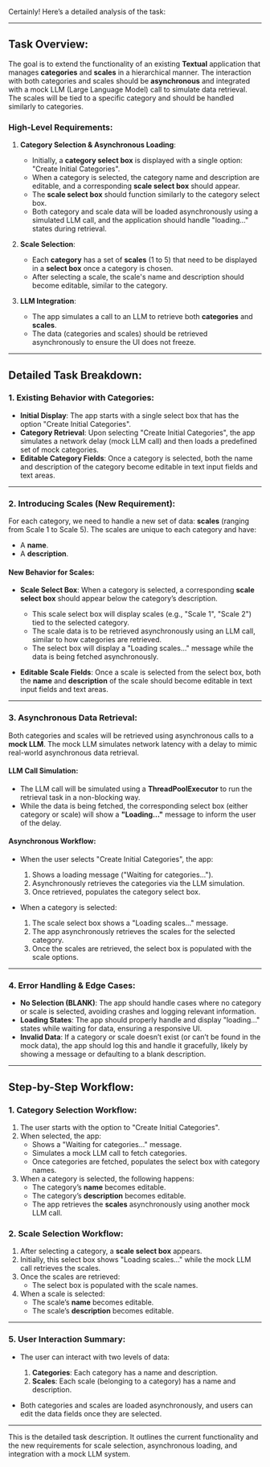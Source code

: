 Certainly! Here’s a detailed analysis of the task:

---

## **Task Overview:**
The goal is to extend the functionality of an existing **Textual** application that manages **categories** and **scales** in a hierarchical manner. The interaction with both categories and scales should be **asynchronous** and integrated with a mock LLM (Large Language Model) call to simulate data retrieval. The scales will be tied to a specific category and should be handled similarly to categories.

### **High-Level Requirements:**
1. **Category Selection & Asynchronous Loading**:
   - Initially, a **category select box** is displayed with a single option: "Create Initial Categories".
   - When a category is selected, the category name and description are editable, and a corresponding **scale select box** should appear.
   - The **scale select box** should function similarly to the category select box.
   - Both category and scale data will be loaded asynchronously using a simulated LLM call, and the application should handle "loading..." states during retrieval.

2. **Scale Selection**:
   - Each **category** has a set of **scales** (1 to 5) that need to be displayed in a **select box** once a category is chosen.
   - After selecting a scale, the scale's name and description should become editable, similar to the category.

3. **LLM Integration**:
   - The app simulates a call to an LLM to retrieve both **categories** and **scales**.
   - The data (categories and scales) should be retrieved asynchronously to ensure the UI does not freeze.

---

## **Detailed Task Breakdown**:

### **1. Existing Behavior with Categories:**
- **Initial Display**: The app starts with a single select box that has the option "Create Initial Categories".
- **Category Retrieval**: Upon selecting "Create Initial Categories", the app simulates a network delay (mock LLM call) and then loads a predefined set of mock categories. 
- **Editable Category Fields**: Once a category is selected, both the name and description of the category become editable in text input fields and text areas.

---

### **2. Introducing Scales (New Requirement)**:
For each category, we need to handle a new set of data: **scales** (ranging from Scale 1 to Scale 5). The scales are unique to each category and have:
- A **name**.
- A **description**.

#### **New Behavior for Scales**:
- **Scale Select Box**: When a category is selected, a corresponding **scale select box** should appear below the category’s description.
    - This scale select box will display scales (e.g., "Scale 1", "Scale 2") tied to the selected category.
    - The scale data is to be retrieved asynchronously using an LLM call, similar to how categories are retrieved.
    - The select box will display a "Loading scales..." message while the data is being fetched asynchronously.
  
- **Editable Scale Fields**: Once a scale is selected from the select box, both the **name** and **description** of the scale should become editable in text input fields and text areas.

---

### **3. Asynchronous Data Retrieval**:
Both categories and scales will be retrieved using asynchronous calls to a **mock LLM**. The mock LLM simulates network latency with a delay to mimic real-world asynchronous data retrieval.

#### **LLM Call Simulation**:
- The LLM call will be simulated using a **ThreadPoolExecutor** to run the retrieval task in a non-blocking way.
- While the data is being fetched, the corresponding select box (either category or scale) will show a **"Loading..."** message to inform the user of the delay.

#### **Asynchronous Workflow**:
- When the user selects "Create Initial Categories", the app:
  1. Shows a loading message ("Waiting for categories...").
  2. Asynchronously retrieves the categories via the LLM simulation.
  3. Once retrieved, populates the category select box.
  
- When a category is selected:
  1. The scale select box shows a "Loading scales..." message.
  2. The app asynchronously retrieves the scales for the selected category.
  3. Once the scales are retrieved, the select box is populated with the scale options.

---

### **4. Error Handling & Edge Cases**:
- **No Selection (BLANK)**: The app should handle cases where no category or scale is selected, avoiding crashes and logging relevant information.
- **Loading States**: The app should properly handle and display "loading..." states while waiting for data, ensuring a responsive UI.
- **Invalid Data**: If a category or scale doesn’t exist (or can’t be found in the mock data), the app should log this and handle it gracefully, likely by showing a message or defaulting to a blank description.

---

## **Step-by-Step Workflow**:

### **1. Category Selection Workflow**:
1. The user starts with the option to "Create Initial Categories".
2. When selected, the app:
   - Shows a "Waiting for categories..." message.
   - Simulates a mock LLM call to fetch categories.
   - Once categories are fetched, populates the select box with category names.
3. When a category is selected, the following happens:
   - The category’s **name** becomes editable.
   - The category’s **description** becomes editable.
   - The app retrieves the **scales** asynchronously using another mock LLM call.

### **2. Scale Selection Workflow**:
1. After selecting a category, a **scale select box** appears.
2. Initially, this select box shows "Loading scales..." while the mock LLM call retrieves the scales.
3. Once the scales are retrieved:
   - The select box is populated with the scale names.
4. When a scale is selected:
   - The scale’s **name** becomes editable.
   - The scale’s **description** becomes editable.

---

### **5. User Interaction Summary**:
- The user can interact with two levels of data:
  1. **Categories**: Each category has a name and description.
  2. **Scales**: Each scale (belonging to a category) has a name and description.
  
- Both categories and scales are loaded asynchronously, and users can edit the data fields once they are selected.

---

This is the detailed task description. It outlines the current functionality and the new requirements for scale selection, asynchronous loading, and integration with a mock LLM system.
